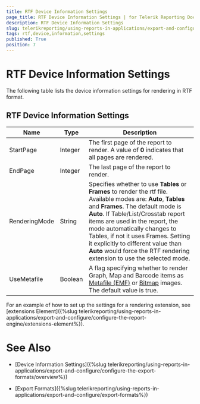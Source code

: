 ```yaml
---
title: RTF Device Information Settings
page_title: RTF Device Information Settings | for Telerik Reporting Documentation
description: RTF Device Information Settings
slug: telerikreporting/using-reports-in-applications/export-and-configure/configure-the-export-formats/rtf-device-information-settings
tags: rtf,device,information,settings
published: True
position: 7
---
```


# RTF Device Information Settings



The following table lists the device information settings for rendering in RTF format.

## RTF Device Information Settings


| Name | Type | Description |
| ------ | ------ | ------ |
|StartPage|Integer|The first page of the report to render. A value of __0__ indicates that all pages are rendered.|
|EndPage|Integer|The last page of the report to render.|
|RenderingMode|String|Specifies whether to use __Tables__ or __Frames__ to render the rtf file.                 Available modes are: __Auto__, __Tables__ and __Frames__.                 The default mode is __Auto__. If Table/List/Crosstab report items are used in the report, the mode                 automatically changes to Tables, if not it uses Frames. Setting it explicitly to different value than __Auto__ would force the RTF                 rendering extension to use the selected mode.|
|UseMetafile|Boolean|A flag specifying whether to render Graph, Map and Barcode items as  [Metafile (EMF)](http://msdn.microsoft.com/en-us/library/windows/desktop/ms536391(v=vs.85).aspx) or  [Bitmap](http://msdn.microsoft.com/en-us/library/windows/desktop/ms536393(v=vs.85).aspx) images. The default value is true.|


For an example of how to set up the settings for a rendering extension, see [extensions Element]({%slug telerikreporting/using-reports-in-applications/export-and-configure/configure-the-report-engine/extensions-element%}).         


# See Also


 

* [Device Information Settings]({%slug telerikreporting/using-reports-in-applications/export-and-configure/configure-the-export-formats/overview%})

 

* [Export Formats]({%slug telerikreporting/using-reports-in-applications/export-and-configure/export-formats%})

